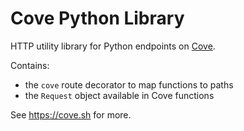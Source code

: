 # Cove Python Library

HTTP utility library for Python endpoints on [Cove](https://cove.sh).

Contains:
* the `cove` route decorator to map functions to paths
* the `Request` object available in Cove functions

See https://cove.sh for more.
